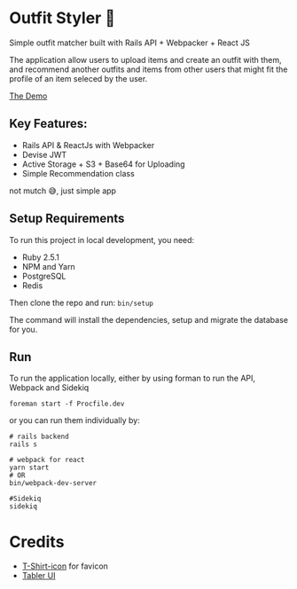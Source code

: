 # Outfit Styler :necktie:

Simple outfit matcher built with Rails API + Webpacker + React JS

The application allow users to upload items and create an outfit with them, and recommend another outfits and items from other users that might fit the profile of an item seleced by the user.

[The Demo](https://outfit-matcher.herokuapp.com)

## Key Features:
- Rails API & ReactJs with Webpacker
- Devise JWT
- Active Storage + S3 + Base64 for Uploading
- Simple Recommendation class

not mutch :sweat_smile:, just simple app

## Setup Requirements

To run this project in local development, you need:

- Ruby 2.5.1
- NPM and Yarn
- PostgreSQL
- Redis

Then clone the repo and run: `bin/setup`

The command will install the dependencies, setup and migrate the database for you.

## Run

To run the application locally, either by using forman to run the API, Webpack and Sidekiq

```foreman start -f Procfile.dev```

or you can run them individually by:

```
# rails backend
rails s

# webpack for react
yarn start
# OR
bin/webpack-dev-server

#Sidekiq
sidekiq
```

# Credits
- [T-Shirt-icon](http://www.iconarchive.com/show/outline-icons-by-iconsmind/T-Shirt-icon.html) for favicon
- [Tabler UI](https://tabler.github.io)